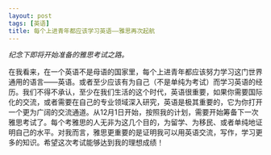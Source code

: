 ```yaml
---
layout: post
tags: [英语]
title: 每个上进青年都应该学习英语——雅思再次起航
---
```


*纪念下即将开始准备的雅思考试之路。*

在我看来，在一个英语不是母语的国家里，每个上进青年都应该努力学习这门世界通用的语言——英语。或者至少应该有为自己（不是单纯为考试）而学习英语的经历。我们不得不承认，至少在我们生活的这个时代，英语很重要，如果你需要国际化的交流，或者需要在自己的专业领域深入研究，英语是极其重要的，它为你打开一个更为广阔的交流通道。从12月1日开始，按照我的计划，需要开始筹备下一次雅思考试了。每个考雅思的人无非为这几个目的，为留学、为移民、或者单纯地证明自己的水平。对我而言，雅思更重要的是证明我可以用英语交流，写作，学习更多的知识。希望这次考试能够达到我的理想成绩！